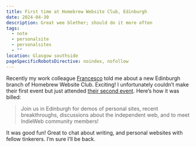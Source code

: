 ```yaml
---
title: First time at Homebrew Website Club, Edinburgh
date: 2024-04-30
description: Great wee blether; should do it more often
tags:
  - note
  - personalsite
  - personalsites
  - ""
location: Glasgow southside
pageSpecificRobotsDirective: noindex, nofollow
---
```

Recently my work colleague [Francesco](https://fran.fi/) told me about a new Edinburgh branch of Homebrew Website Club. Exciting! I unfortunately couldn’t make their first event but just attended [their second event](https://events.indieweb.org/2024/04/homebrew-website-club-edinburgh-R0PUj1pjs3wC). Here’s how it was billed:

> Join us in Edinburgh for demos of personal sites, recent breakthroughs, discussions about the independent web, and to meet IndieWeb community members!

It was good fun! Great to chat about writing, and personal websites with fellow tinkerers. I’m sure I’ll be back.
